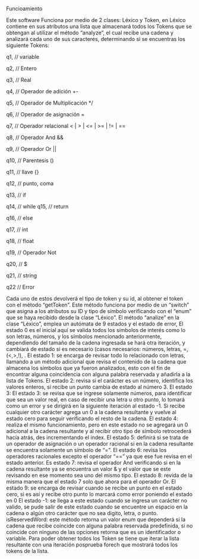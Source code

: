 Funcioamiento

Este software Funciona por medio de 2 clases: Léxico y Token, en Léxico contiene en sus atributos una lista que almacenará todos los Tokens que se obtengan al utilizar el método “analyze”, el cual recibe una cadena y analizará cada uno de sus caracteres, determinando si se encuentras los siguiente Tokens:

q1, // variable

q2,	// Entero

q3, // Real

q4, // Operador de adición +-

q5, // Operador de Multiplicación */

q6, // Operador de asignación = 

q7, // Operador relacional < | > | <= | >= | != | ==

q8, // Operador And  &&

q9, // Operador Or  ||

q10, // Parentesis	()

q11, // llave		{}

q12, // punto, coma 

q13, // if

q14, // while
q15, // return

q16, // else

q17, // int

q18, // float

q19, // Operador Not

q20, // $

q21, // string

q22 // Error

Cada uno de estos devolverá el tipo de token y su id, al obtener el token con el método “getToken”. Este método funciona por medio de un “switch” que asigna a los atributos su ID y tipo de símbolo verificando con el “enum” que se haya recibido desde la clase “Léxico”.
El método “analize” en la clase “Léxico”, emplea un autómata de 9 estados y el estado de error, 
El estado 0 es el inicial aquí se valida todos los símbolos de interés como lo son letras, números, y los símbolos mencionado anteriormente, dependiendo del tamaño de la cadena ingresada se hará otra iteración, y cambiará de estado si es necesario (casos necesarios: números, letras, =, (<,>,!), .
El estado 1: se encarga de revisar todo lo relacionado con letras, llamando a un método adicional que revisa el contenido de la cadena que almacena los símbolos que ya fueron analizados, esto con el fin de encontrar alguna coincidencia con alguna palabra reservada y añadirla a la lista de Tokens.
El estado 2: revisa si el carácter es un número, identifica los valores enteros, si recibe un punto cambia de estado al número 3.
El estado 3: El estado 3: se revisa que se ingrese solamente números, para identificar que sea un valor real, en caso de recibir una letra u otro punto, lo tomará como un error y se dirigirá en la siguiente iteración al estado -1. Si recibe cualquier otro carácter agrega un 0 a la cadena resultante y vuelve al estado cero para seguir verificando el resto de la cadena.
El estado 4: realiza el mismo funcionamiento, pero en este estado no se agregará un 0 adicional a la cadena resultante y al recibir otro tipo de símbolo retrocederá hacía atrás, des incrementando el index.
El estado 5: definirá si se trata de un operador de asignación o un operador racional si en la cadena resultante se encuentra solamente un símbolo de “=”.
El estado 6: revisa los operadores racionales excepto el operador “==” ya que ese fue revisa en el estado anterior.
Es estado 7: revisa el operador And verificando si en la cadena resultante ya se encuentra un valor & y el valor que se este revisando en ese momento sea uno del mismo tipo.
El estado 8: revida de la misma manera que el estado 7 solo que ahora para el operador Or.
El estado 9: se encarga de revisar cuando se recibe un punto en el estado cero, si es así y recibe otro punto lo marcará como error poniendo el estado en 0
El estado -1: se llega a este estado cuando se ingresa un carácter no valido, se pude salir de este estado cuando se encuentre un espacio en la cadena o algún otro carácter que no sea digito, letra, o punto.
isReservedWord: este método retorna un valor enum que dependerá si la cadena que recibe coincide con alguna palabra reservada predefinida, si no coincide con ninguno de las opciones retorna que es un identificador o variable.
Para poder obtener todos los Token se tiene que iterar la lista resultante con una iteración posprueba forech que mostrará todos los tokens de la lista.

